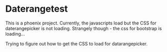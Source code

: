 # Daterangetest

This is a phoenix project.
Currently, the javascripts load but the CSS for daterangepicker is not loading.
Strangely though - the css for bootstrap is loading...

Trying to figure out how to get the CSS to load for datarangepicker.
